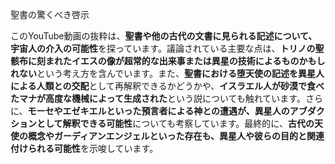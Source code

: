 聖書の驚くべき啓示
<!-- https://www.youtube.com/watch?v=CQFY-dHRppE -->

このYouTube動画の抜粋は、**聖書や他の古代の文書に見られる記述について、宇宙人の介入の可能性**を探っています。議論されている主要な点は、**トリノの聖骸布に刻まれたイエスの像が超常的な出来事または異星の技術によるものかもしれない**という考え方を含んでいます。また、**聖書における堕天使の記述を異星人による人類との交配**として再解釈できるかどうかや、**イスラエル人が砂漠で食べたマナが高度な機械によって生成された**という説についても触れています。さらに、**モーセやエゼキエルといった預言者による神との遭遇が、異星人のアブダクションとして解釈できる可能性**についても考察しています。最終的に、**古代の天使の概念やガーディアンエンジェルといった存在も、異星人や彼らの目的と関連付けられる可能性**を示唆しています。

